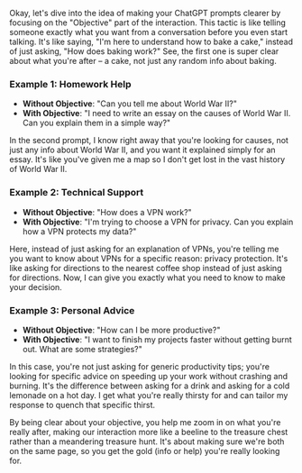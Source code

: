 Okay, let's dive into the idea of making your ChatGPT prompts clearer by focusing on the "Objective" part of the interaction. This tactic is like telling someone exactly what you want from a conversation before you even start talking. It's like saying, "I'm here to understand how to bake a cake," instead of just asking, "How does baking work?" See, the first one is super clear about what you're after – a cake, not just any random info about baking.

### Example 1: Homework Help

- **Without Objective**: "Can you tell me about World War II?"
- **With Objective**: "I need to write an essay on the causes of World War II. Can you explain them in a simple way?"

In the second prompt, I know right away that you're looking for causes, not just any info about World War II, and you want it explained simply for an essay. It's like you've given me a map so I don't get lost in the vast history of World War II.

### Example 2: Technical Support

- **Without Objective**: "How does a VPN work?"
- **With Objective**: "I'm trying to choose a VPN for privacy. Can you explain how a VPN protects my data?"

Here, instead of just asking for an explanation of VPNs, you're telling me you want to know about VPNs for a specific reason: privacy protection. It's like asking for directions to the nearest coffee shop instead of just asking for directions. Now, I can give you exactly what you need to know to make your decision.

### Example 3: Personal Advice

- **Without Objective**: "How can I be more productive?"
- **With Objective**: "I want to finish my projects faster without getting burnt out. What are some strategies?"

In this case, you're not just asking for generic productivity tips; you're looking for specific advice on speeding up your work without crashing and burning. It's the difference between asking for a drink and asking for a cold lemonade on a hot day. I get what you're really thirsty for and can tailor my response to quench that specific thirst.

By being clear about your objective, you help me zoom in on what you're really after, making our interaction more like a beeline to the treasure chest rather than a meandering treasure hunt. It's about making sure we're both on the same page, so you get the gold (info or help) you're really looking for.